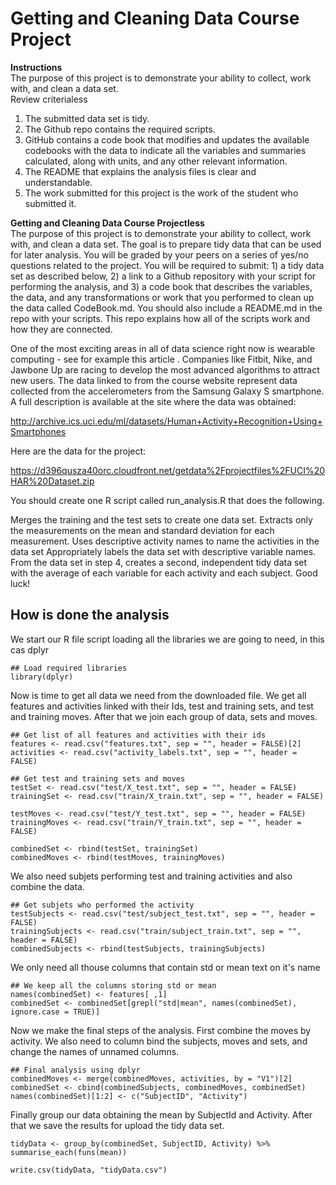 # Getting and Cleaning Data Course Project

**Instructions**  
The purpose of this project is to demonstrate your ability to collect, work with, and clean a data set.  
Review criterialess  
1. The submitted data set is tidy.  
2. The Github repo contains the required scripts.  
3. GitHub contains a code book that modifies and updates the available codebooks with the data to indicate all the variables and summaries calculated, along with units, and any other relevant information.  
4. The README that explains the analysis files is clear and understandable.  
5. The work submitted for this project is the work of the student who submitted it.  
  
**Getting and Cleaning Data Course Projectless**  
The purpose of this project is to demonstrate your ability to collect, work with, and clean a data set. The goal is to prepare tidy data that can be used for later analysis. You will be graded by your peers on a series of yes/no questions related to the project. You will be required to submit: 1) a tidy data set as described below, 2) a link to a Github repository with your script for performing the analysis, and 3) a code book that describes the variables, the data, and any transformations or work that you performed to clean up the data called CodeBook.md. You should also include a README.md in the repo with your scripts. This repo explains how all of the scripts work and how they are connected.  
  
One of the most exciting areas in all of data science right now is wearable computing - see for example this article . Companies like Fitbit, Nike, and Jawbone Up are racing to develop the most advanced algorithms to attract new users. The data linked to from the course website represent data collected from the accelerometers from the Samsung Galaxy S smartphone. A full description is available at the site where the data was obtained:  
  
http://archive.ics.uci.edu/ml/datasets/Human+Activity+Recognition+Using+Smartphones  
  
Here are the data for the project:
  
https://d396qusza40orc.cloudfront.net/getdata%2Fprojectfiles%2FUCI%20HAR%20Dataset.zip  
  
You should create one R script called run_analysis.R that does the following.  
  
Merges the training and the test sets to create one data set.
Extracts only the measurements on the mean and standard deviation for each measurement.
Uses descriptive activity names to name the activities in the data set
Appropriately labels the data set with descriptive variable names.
From the data set in step 4, creates a second, independent tidy data set with the average of each variable for each activity and each subject.
Good luck!

## How is done the analysis

We start our R file script loading all the libraries we are going to need, in this cas dplyr
```{r}
## Load required libraries
library(dplyr)
```
  
Now is time to get all data we need from the downloaded file. We get all features and activities linked with their Ids, test and training sets, and test and training moves. After that we join each group of data, sets and moves.
```{r}
## Get list of all features and activities with their ids
features <- read.csv("features.txt", sep = "", header = FALSE)[2]
activities <- read.csv("activity_labels.txt", sep = "", header = FALSE)

## Get test and training sets and moves
testSet <- read.csv("test/X_test.txt", sep = "", header = FALSE)
trainingSet <- read.csv("train/X_train.txt", sep = "", header = FALSE)

testMoves <- read.csv("test/Y_test.txt", sep = "", header = FALSE)
trainingMoves <- read.csv("train/Y_train.txt", sep = "", header = FALSE)

combinedSet <- rbind(testSet, trainingSet)
combinedMoves <- rbind(testMoves, trainingMoves)
```
  
We also need subjets performing test and training activities and also combine the data.
```{r}
## Get subjets who performed the activity
testSubjects <- read.csv("test/subject_test.txt", sep = "", header = FALSE)
trainingSubjects <- read.csv("train/subject_train.txt", sep = "", header = FALSE)
combinedSubjects <- rbind(testSubjects, trainingSubjects)
```
  
We only need all thouse columns that contain std or mean text on it's name
```{r}
## We keep all the columns storing std or mean
names(combinedSet) <- features[ ,1]
combinedSet <- combinedSet[grepl("std|mean", names(combinedSet), ignore.case = TRUE)]
```
  
Now we make the final steps of the analysis. First combine the moves by activity. We also need to column bind the subjects, moves and sets, and change the names of unnamed columns.
```{r}
## Final analysis using dplyr
combinedMoves <- merge(combinedMoves, activities, by = "V1")[2]
combinedSet <- cbind(combinedSubjects, combinedMoves, combinedSet)
names(combinedSet)[1:2] <- c("SubjectID", "Activity")
```
  
Finally group our data obtaining the mean by SubjectId and Activity. After that we save the results for upload the tidy data set.
```{r}
tidyData <- group_by(combinedSet, SubjectID, Activity) %>% summarise_each(funs(mean))

write.csv(tidyData, "tidyData.csv")
```
